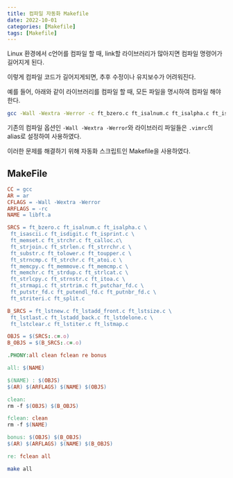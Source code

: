 ```yaml
---
title: 컴파일 자동화 Makefile
date: 2022-10-01
categories: [Makefile]
tags: [Makefile]
---
```


Linux 환경에서 c언어를 컴파일 할 때, link할 라이브러리가 많아지면 컴파일 명령어가 길어지게 된다.

이렇게 컴파일 코드가 길어지게되면, 추후 수정이나 유지보수가 어려워진다.

예를 들어, 아래와 같이 라이브러리를 컴파일 할 때, 모든 파일을 명시하여 컴파일 해야한다.

```bash
gcc -Wall -Wextra -Werror -c ft_bzero.c ft_isalnum.c ft_isalpha.c ft_isascii.c ft_isdigit.c ft_isprint.c ft_memset.c ft_strchr.c ... ft_split.c -o libft.a
```

기존의 컴파일 옵션인 `-Wall -Wextra -Werror`와 라이브러리 파일들은 `.vimrc`의 alias로 설정하여 사용하였다.

이러한 문제를 해결하기 위해 자동화 스크립트인 Makefile을 사용하였다.

## MakeFile

```makefile
CC = gcc
AR = ar
CFLAGS = -Wall -Wextra -Werror
ARFLAGS = -rc
NAME = libft.a

SRCS = ft_bzero.c ft_isalnum.c ft_isalpha.c \
 ft_isascii.c ft_isdigit.c ft_isprint.c \
 ft_memset.c ft_strchr.c ft_calloc.c\
 ft_strjoin.c ft_strlen.c ft_strrchr.c \
 ft_substr.c ft_tolower.c ft_toupper.c \
 ft_strncmp.c ft_strchr.c ft_atoi.c \
 ft_memcpy.c ft_memmove.c ft_memcmp.c \
 ft_memchr.c ft_strdup.c ft_strlcat.c \
 ft_strlcpy.c ft_strnstr.c ft_itoa.c \
 ft_strmapi.c ft_strtrim.c ft_putchar_fd.c \
 ft_putstr_fd.c ft_putendl_fd.c ft_putnbr_fd.c \
 ft_striteri.c ft_split.c

B_SRCS = ft_lstnew.c ft_lstadd_front.c ft_lstsize.c \
 ft_lstlast.c ft_lstadd_back.c ft_lstdelone.c \
 ft_lstclear.c ft_lstiter.c ft_lstmap.c

OBJS = $(SRCS:.c=.o)
B_OBJS = $(B_SRCS:.c=.o)

.PHONY:all clean fclean re bonus

all: $(NAME)

$(NAME) : $(OBJS)
$(AR) $(ARFLAGS) $(NAME) $(OBJS)

clean:
rm -f $(OBJS) $(B_OBJS)

fclean: clean
rm -f $(NAME)

bonus: $(OBJS) $(B_OBJS)
$(AR) $(ARFLAGS) $(NAME) $(B_OBJS)

re: fclean all
```

```bash
make all
```
